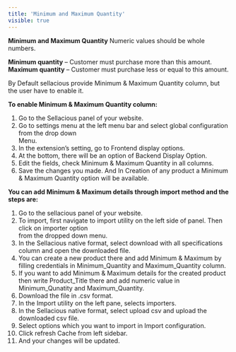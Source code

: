 ```yaml
---
title: 'Minimum and Maximum Quantity'
visible: true
---
```


**Minimum and Maximum Quantity** Numeric values should be whole numbers.

**Minimum quantity** – Customer must purchase more than this amount.
**Maximum quantity** – Customer must purchase less or equal to this amount.

By Default sellacious provide Minimum & Maximum Quantity column, but the user have to enable it.

**To enable Minimum & Maximum Quantity column:**

1. Go to the Sellacious panel of your website.
2. Go to settings menu at the left menu bar and select global configuration from the drop down           
    Menu.
3. In the extension’s setting, go to Frontend display options.
4. At the bottom, there will be an option of Backend Display Option.
5. Edit the fields, check Minimum & Maximum Quantity  in all columns.
6. Save the changes you made.
And In Creation of  any product a Minimum & Maximum Quantity option will be  available.

**You can add Minimum & Maximum details through import method and the steps are:**

1.  Go to the sellacious panel of your website.
2. To import, first navigate to import utility on the left side of panel. Then click on importer option  
     from  the dropped down menu.
3. In the Sellacious native format, select download with all specifications column and open the 
     downloaded file.
4. You can create a new product there and add Minimum & Maximum by filling credentials in 
     Minimum_Quantity and Maximum_Quantity column.
5. If you want to add Minimum & Maximum details for the created product then write 
    Product_Title there and add numeric value in Minimum_Qunatity and Maximum_Quantity.
6. Download the file in .csv format.
7. In the Import utility on the left pane, selects importers.
8. In the Sellacious native format, select upload csv and upload the downloaded csv file.
9. Select options which you want to import in Import configuration.
10. Click refresh Cache from left sidebar.
11. And your changes will be updated.

